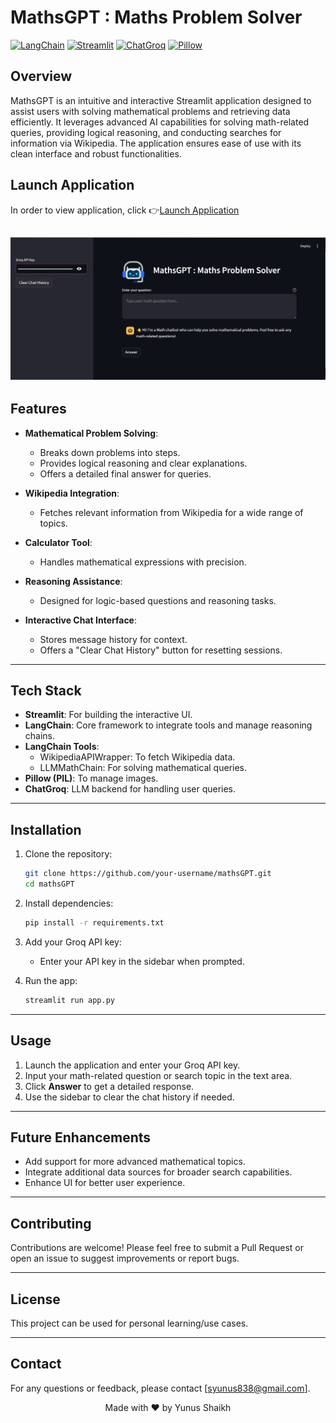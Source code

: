 # MathsGPT : Maths Problem Solver
[![LangChain](https://img.shields.io/badge/LangChain-Framework-blue)](https://langchain.io/) [![Streamlit](https://img.shields.io/badge/Streamlit-User%20Interface-green)](https://streamlit.io/) [![ChatGroq](https://img.shields.io/badge/ChatGroq-Language%20Model-orange)](https://www.groq.com/) [![Pillow](https://img.shields.io/badge/Pillow-Image%20Processing-yellow)](https://python-pillow.org/)


## Overview
MathsGPT is an intuitive and interactive Streamlit application designed to assist users with solving mathematical problems and retrieving data efficiently. It leverages advanced AI capabilities for solving math-related queries, providing logical reasoning, and conducting searches for information via Wikipedia. The application ensures ease of use with its clean interface and robust functionalities.

## Launch Application
In order to view application, click 👉[Launch Application](https://yunus5603-mathsgpt-app-acxexx.streamlit.app/)

![](Screenshot.jpg)
---

## Features

- **Mathematical Problem Solving**: 
  - Breaks down problems into steps.
  - Provides logical reasoning and clear explanations.
  - Offers a detailed final answer for queries.

- **Wikipedia Integration**: 
  - Fetches relevant information from Wikipedia for a wide range of topics.

- **Calculator Tool**: 
  - Handles mathematical expressions with precision.

- **Reasoning Assistance**:
  - Designed for logic-based questions and reasoning tasks.

- **Interactive Chat Interface**:
  - Stores message history for context.
  - Offers a "Clear Chat History" button for resetting sessions.

---

## Tech Stack

- **Streamlit**: For building the interactive UI.
- **LangChain**: Core framework to integrate tools and manage reasoning chains.
- **LangChain Tools**:
  - WikipediaAPIWrapper: To fetch Wikipedia data.
  - LLMMathChain: For solving mathematical queries.
- **Pillow (PIL)**: To manage images.
- **ChatGroq**: LLM backend for handling user queries.

---

## Installation

1. Clone the repository:
   ```bash
   git clone https://github.com/your-username/mathsGPT.git
   cd mathsGPT
   ```

2. Install dependencies:
   ```bash
   pip install -r requirements.txt
   ```

3. Add your Groq API key:
   - Enter your API key in the sidebar when prompted.

4. Run the app:
   ```bash
   streamlit run app.py
   ```

---

## Usage

1. Launch the application and enter your Groq API key.
2. Input your math-related question or search topic in the text area.
3. Click **Answer** to get a detailed response.
4. Use the sidebar to clear the chat history if needed.

---

## Future Enhancements

- Add support for more advanced mathematical topics.
- Integrate additional data sources for broader search capabilities.
- Enhance UI for better user experience.

---

## Contributing

Contributions are welcome! Please feel free to submit a Pull Request or open an issue to suggest improvements or report bugs.

---

## License

This project can be used for personal learning/use cases.

---

## Contact

For any questions or feedback, please contact [syunus838@gmail.com].

<p align="center">Made with ❤️ by Yunus Shaikh</p>
